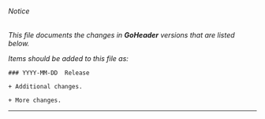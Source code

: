 ###### Notice

*This file documents the changes in **GoHeader** versions that are listed below.*

*Items should be added to this file as:*

	### YYYY-MM-DD  Release

	+ Additional changes.

	+ More changes.

* * *


